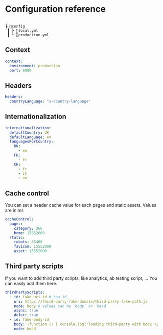 # Configuration reference

```
.
┣ 📂config
 ┃ ┣ 📜local.yml
 ┃ ┗ 📜production.yml
```

## Context

```yaml
context:
  environment: production
  port: 8080
```

## Headers

```yaml
headers:
  countryLanguage: "x-country-language"
```

## Internationalization

```yaml
internationalization:
  defaultCountry: UK
  defaultLanguage: en
  languagesForCountry:
    UK:
      - en
    FR:
      - fr
    CH:
      - fr
      - it
      - en
```

## Cache control

You can set a header cache value for each pages and static assets.
Values are in ms

```yaml
cacheControl:
  pages:
    category: 360
    home: 15552000
  static:
    robots: 86400
    favicon: 15552000
    asset: 15552000
```

## Third party scripts

If you want to add third party scripts, like analytics, ab testing script, ...
You can easily add them here.

```yaml
thirdPartyScripts:
  - id: fake-uri-id # tag id
    uri: https://third-party-fake-domain/third-party-fake-path.js 
    node: body # values can be `body` or `head`
    async: true
    defer: true
  - id: fake-body-id
    body: (function () { console.log('loading third-party with body'); } )();
    node: head
```
